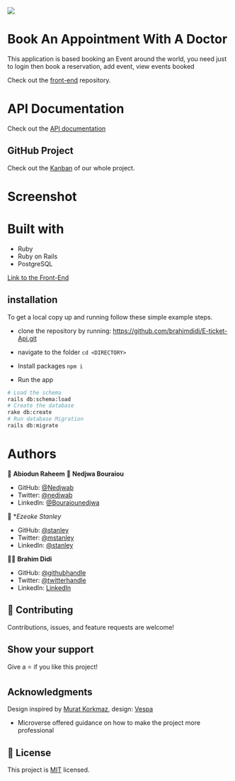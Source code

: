 ![](https://img.shields.io/badge/Microverse-blueviolet)
# Book An Appointment With A Doctor
This application is based booking an Event around the world, you need just to login then book a reservation, add event, view events booked

Check out the [front-end]()
repository.

# API Documentation
Check out the [API documentation]()

## GitHub Project
Check out the [Kanban](https://github.com/users/brahimdidi/projects/2) of our whole project.

# Screenshot

# Built with
- Ruby
- Ruby on Rails
- PostgreSQL

[Link to the Front-End](https://github.com/nedjwab/e-ticket-frontend)

## installation

To get a local copy up and running follow these simple example steps.

- clone the repository by running: https://github.com/brahimdidi/E-ticket-Api.git

- navigate to the folder
  ``` cd <DIRECTORY> ```
- Install packages
  ``` npm i ```
- Run the app
```sh
# Load the schema
rails db:schema:load
# Create the database
rake db:create
# Run database Migration
rails db:migrate
```

# Authors

👤 **Abiodun Raheem**
👤 **Nedjwa Bouraiou**

- GitHub: [@Nedjwab](https://github.com/nedjwab)
- Twitter: [@nedjwab](https://twitter.com/ned_jwa)
- LinkedIn: [@Bouraiounedjwa](https://www.linkedin.com/feed/)

👤 **Ezeoke Stanley*

- GitHub: [@stanley](https://github.com/stanleeeeee)
- Twitter: [@mstanley](https://twitter.com/mstanmega89)
- LinkedIn: [@stanley](https://www.linkedin.com/in/stanley-ezeoke/)

👤👤 **Brahim Didi**
- GitHub: [@githubhandle](https://github.com/brahimdidi)
- Twitter: [@twitterhandle](https://twitter.com/twitterhandle)
- LinkedIn: [LinkedIn](https://linkedin.com/in/brahimdidi)


## :handshake: Contributing

Contributions, issues, and feature requests are welcome!

## Show your support

Give a :star:️ if you like this project!

## Acknowledgments
Design inspired by [Murat Korkmaz](https://www.behance.net/muratk), design: [Vespa](https://www.behance.net/gallery/26425031/Vespa-Responsive-Redesign)

- Microverse offered guidance on how to make the project more professional
## 📝 License

This project is [MIT](./LICENSE) licensed.




